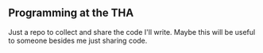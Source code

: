 ## Programming at the THA
Just a repo to collect and share the code I'll write. Maybe this will be useful to someone besides me just sharing code.
